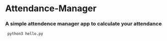 # Attendance-Manager

### A simple attendence manager app to calculate your attendance

```
 python3 hello.py
```
